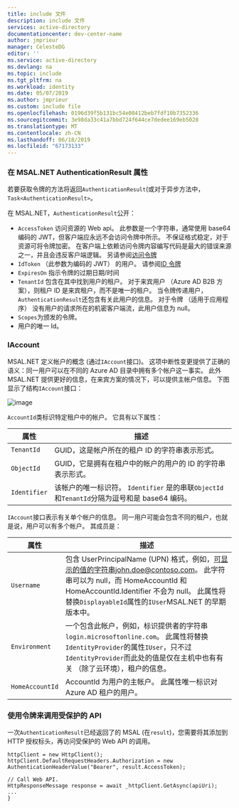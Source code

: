 ```yaml
---
title: include 文件
description: include 文件
services: active-directory
documentationcenter: dev-center-name
author: jmprieur
manager: CelesteDG
editor: ''
ms.service: active-directory
ms.devlang: na
ms.topic: include
ms.tgt_pltfrm: na
ms.workload: identity
ms.date: 05/07/2019
ms.author: jmprieur
ms.custom: include file
ms.openlocfilehash: 0196d39f5b131bc54e00412beb7fdf10b7352336
ms.sourcegitcommit: 3e98da33c41a7bbd724f644ce7dedee169eb5028
ms.translationtype: MT
ms.contentlocale: zh-CN
ms.lasthandoff: 06/18/2019
ms.locfileid: "67173133"
---
```

### <a name="authenticationresult-properties-in-msalnet"></a>在 MSAL.NET AuthenticationResult 属性

若要获取令牌的方法将返回`AuthenticationResult`(或对于异步方法中， `Task<AuthenticationResult>`。

在 MSAL.NET，`AuthenticationResult`公开：

- `AccessToken` 访问资源的 Web api。 此参数是一个字符串，通常使用 base64 编码的 JWT，但客户端应永远不会访问令牌中所示。 不保证格式稳定，对于资源可将令牌加密。 在客户端上依赖访问令牌内容编写代码是最大的错误来源之一，并且会违反客户端逻辑。 另请参阅[访问令牌](../articles/active-directory/develop/access-tokens.md)
- `IdToken` （此参数为编码的 JWT） 的用户。 请参阅[ID 令牌](../articles/active-directory/develop/id-tokens.md)
- `ExpiresOn` 指示令牌的过期日期/时间
- `TenantId` 包含在其中找到用户的租户。 对于来宾用户 （Azure AD B2B 方案），则租户 ID 是来宾租户，而不是唯一的租户。
当令牌传递用户，`AuthenticationResult`还包含有关此用户的信息。 对于令牌 （适用于应用程序） 没有用户的请求所在的机密客户端流，此用户信息为 null。
- `Scopes`为颁发的令牌。
- 用户的唯一 Id。

### <a name="iaccount"></a>IAccount

MSAL.NET 定义帐户的概念 (通过`IAccount`接口)。 这项中断性变更提供了正确的语义：同一用户可以在不同的 Azure AD 目录中拥有多个帐户这一事实。 此外 MSAL.NET 提供更好的信息，在来宾方案的情况下，可以提供主帐户信息。
下图显示了结构`IAccount`接口：

![image](https://user-images.githubusercontent.com/13203188/44657759-4f2df780-a9fe-11e8-97d1-1abbffade340.png)

`AccountId`类标识特定租户中的帐户。 它具有以下属性：

| 属性 | 描述 |
|----------|-------------|
| `TenantId` | GUID，这是帐户所在的租户 ID 的字符串表示形式。 |
| `ObjectId` | GUID，它是拥有在租户中的帐户的用户的 ID 的字符串表示形式。 |
| `Identifier` | 该帐户的唯一标识符。 `Identifier` 是的串联`ObjectId`和`TenantId`分隔为逗号和是 base64 编码。 |

`IAccount`接口表示有关单个帐户的信息。 同一用户可能会包含不同的租户，也就是说，用户可以有多个帐户。 其成员是：

| 属性 | 描述 |
|----------|-------------|
| `Username` | 包含 UserPrincipalName (UPN) 格式，例如，可显示的值的字符串john.doe@contoso.com。 此字符串可以为 null，而 HomeAccountId 和 HomeAccountId.Identifier 不会为 null。 此属性将替换`DisplayableId`属性的`IUser`MSAL.NET 的早期版本中。 |
| `Environment` | 一个包含此帐户，例如，标识提供者的字符串`login.microsoftonline.com`。 此属性将替换`IdentityProvider`的属性`IUser`，只不过`IdentityProvider`而此处的值是仅在主机中也有有关 （除了云环境），租户的信息。 |
| `HomeAccountId` | AccountId 为用户的主帐户。 此属性唯一标识对 Azure AD 租户的用户。 |

### <a name="using-the-token-to-call-a-protected-api"></a>使用令牌来调用受保护的 API

一次`AuthenticationResult`已经返回了的 MSAL (在`result`)，您需要将其添加到 HTTP 授权标头，再访问受保护的 Web API 的调用。

```CSharp
httpClient = new HttpClient();
httpClient.DefaultRequestHeaders.Authorization = new AuthenticationHeaderValue("Bearer", result.AccessToken);

// Call Web API.
HttpResponseMessage response = await _httpClient.GetAsync(apiUri);
...
}
```